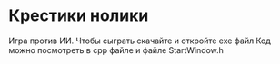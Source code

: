 # Крестики нолики
Игра против ИИ.
Чтобы сыграть скачайте и откройте exe файл
Код можно посмотреть в cpp файле и файле StartWindow.h
